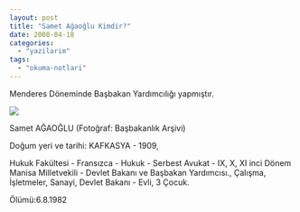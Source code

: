 ```yaml
---
layout: post
title: "Samet Ağaoğlu Kimdir?"
date: 2008-04-18
categories: 
  - "yazilarim"
tags: 
  - "okuma-notlari"
---
```


Menderes Döneminde Başbakan Yardımcılığı yapmıştır.

![](/images/basbakanlik.125186.jpg)

Samet AĞAOĞLU (Fotoğraf: Başbakanlık Arşivi)

Doğum yeri ve tarihi: KAFKASYA - 1909,

Hukuk Fakültesi - Fransızca - Hukuk - Serbest Avukat - IX, X, XI inci Dönem Manisa Milletvekili - Devlet Bakanı ve Başbakan Yardımcısı., Çalışma, İşletmeler, Sanayi, Devlet Bakanı - Evli, 3 Çocuk.

Ölümü:6.8.1982
